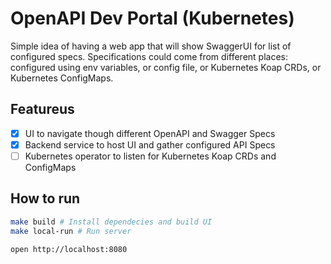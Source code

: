 # OpenAPI Dev Portal (Kubernetes)

Simple idea of having a web app that will show SwaggerUI for list of configured specs. Specifications could come from different places: configured using env variables, or config file, or Kubernetes Koap CRDs, or Kubernetes ConfigMaps.

## Featureus

- [x] UI to navigate though different OpenAPI and Swagger Specs
- [x] Backend service to host UI and gather configured API Specs
- [ ] Kubernetes operator to listen for Kubernetes Koap CRDs and ConfigMaps

## How to run

```sh
make build # Install dependecies and build UI
make local-run # Run server
```

```sh
open http://localhost:8080
```
